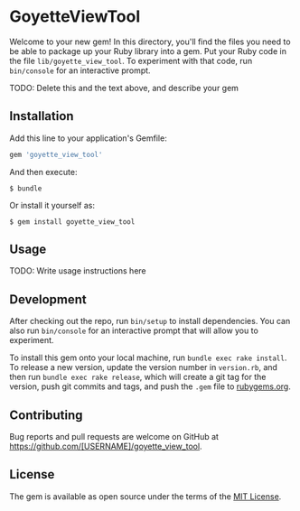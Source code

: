 # GoyetteViewTool

Welcome to your new gem! In this directory, you'll find the files you need to be able to package up your Ruby library into a gem. Put your Ruby code in the file `lib/goyette_view_tool`. To experiment with that code, run `bin/console` for an interactive prompt.

TODO: Delete this and the text above, and describe your gem

## Installation

Add this line to your application's Gemfile:

```ruby
gem 'goyette_view_tool'
```

And then execute:

    $ bundle

Or install it yourself as:

    $ gem install goyette_view_tool

## Usage

TODO: Write usage instructions here

## Development

After checking out the repo, run `bin/setup` to install dependencies. You can also run `bin/console` for an interactive prompt that will allow you to experiment.

To install this gem onto your local machine, run `bundle exec rake install`. To release a new version, update the version number in `version.rb`, and then run `bundle exec rake release`, which will create a git tag for the version, push git commits and tags, and push the `.gem` file to [rubygems.org](https://rubygems.org).

## Contributing

Bug reports and pull requests are welcome on GitHub at https://github.com/[USERNAME]/goyette_view_tool.

## License

The gem is available as open source under the terms of the [MIT License](https://opensource.org/licenses/MIT).
